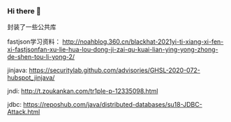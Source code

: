 ### Hi there 👋

<!--
**Hissec/Hissec** is a ✨ _special_ ✨ repository because its `README.md` (this file) appears on your GitHub profile.

Here are some ideas to get you started:

- 🔭 I’m currently working on ...
- 🌱 I’m currently learning ...
- 👯 I’m looking to collaborate on ...
- 🤔 I’m looking for help with ...
- 💬 Ask me about ...
- 📫 How to reach me: ...
- 😄 Pronouns: ...
- ⚡ Fun fact: ...
-->
封装了一些公共库

fastjson学习资料：
http://noahblog.360.cn/blackhat-2021yi-ti-xiang-xi-fen-xi-fastjsonfan-xu-lie-hua-lou-dong-ji-zai-qu-kuai-lian-ying-yong-zhong-de-shen-tou-li-yong-2/

jinjava:
https://securitylab.github.com/advisories/GHSL-2020-072-hubspot_jinjava/

jndi:
http://t.zoukankan.com/tr1ple-p-12335098.html

jdbc:
https://reposhub.com/java/distributed-databases/su18-JDBC-Attack.html
